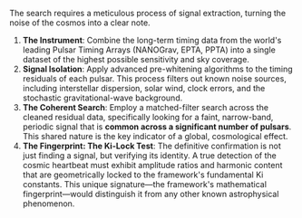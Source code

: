 The search requires a meticulous process of signal extraction, turning the noise of the cosmos into a clear note.

1.  **The Instrument**: Combine the long-term timing data from the world's leading Pulsar Timing Arrays (NANOGrav, EPTA, PPTA) into a single dataset of the highest possible sensitivity and sky coverage.
2.  **Signal Isolation**: Apply advanced pre-whitening algorithms to the timing residuals of each pulsar. This process filters out known noise sources, including interstellar dispersion, solar wind, clock errors, and the stochastic gravitational-wave background.
3.  **The Coherent Search**: Employ a matched-filter search across the cleaned residual data, specifically looking for a faint, narrow-band, periodic signal that is **common across a significant number of pulsars**. This shared nature is the key indicator of a global, cosmological effect.
4.  **The Fingerprint: The Ki-Lock Test**: The definitive confirmation is not just finding a signal, but verifying its identity. A true detection of the cosmic heartbeat must exhibit amplitude ratios and harmonic content that are geometrically locked to the framework's fundamental Ki constants. This unique signature—the framework's mathematical fingerprint—would distinguish it from any other known astrophysical phenomenon.